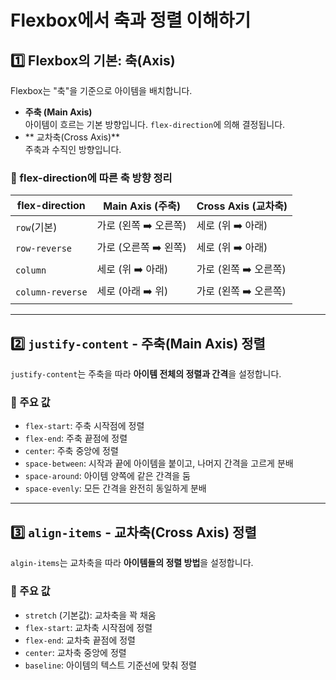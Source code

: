 # Flexbox에서 축과 정렬 이해하기
## 1️⃣ Flexbox의 기본: 축(Axis)
Flexbox는 "축"을 기준으로 아이템을 배치합니다.
- **주축 (Main Axis)**  
아이템이 흐르는 기본 방향입니다. `flex-direction`에 의해 결정됩니다.
- ** 교차축(Cross Axis)**  
주축과 수직인 방향입니다.

### 🔹 flex-direction에 따른 축 방향 정리
|flex-direction|Main Axis (주축)|Cross Axis (교차축)|
|---|---|---|
|`row`(기본)|가로 (왼쪽 ➡️ 오른쪽)|세로 (위 ➡️ 아래)|
|`row-reverse`|가로 (오른쪽 ➡️ 왼쪽)|세로 (위 ➡️ 아래)|
|`column`|세로 (위 ➡️ 아래)|가로 (왼쪽 ➡️ 오른쪽)|
|`column-reverse`|세로 (아래 ➡️ 위)|가로 (왼쪽 ➡️ 오른쪽)|

---

## 2️⃣ `justify-content` - 주축(Main Axis) 정렬
`justify-content`는 주축을 따라 **아이템 전체의 정렬과 간격**을 설정합니다.
### 🔹 주요 값
- `flex-start`: 주축 시작점에 정렬
- `flex-end`: 주축 끝점에 정렬
- `center`: 주축 중앙에 정렬
- `space-between`: 시작과 끝에 아이템을 붙이고, 나머지 간격을 고르게 분배
- `space-around`: 아이템 양쪽에 같은 간격을 둠
- `space-evenly`: 모든 간격을 완전히 동일하게 분배

---

## 3️⃣ `align-items` - 교차축(Cross Axis) 정렬
`algin-items`는 교차축을 따라 **아이템들의 정렬 방법**을 설정합니다.

### 🔹 주요 값
- `stretch` (기본값): 교차축을 꽉 채움
- `flex-start`: 교차축 시작점에 정렬
- `flex-end`: 교차축 끝점에 정렬
- `center`: 교차축 중앙에 정렬
- `baseline`: 아이템의 텍스트 기준선에 맞춰 정렬


